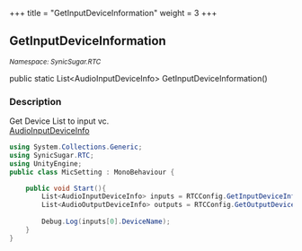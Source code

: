 +++
title = "GetInputDeviceInformation"
weight = 3
+++
## GetInputDeviceInformation
<small>*Namespace: SynicSugar.RTC*</small>

public static List&lt;AudioInputDeviceInfo&gt; GetInputDeviceInformation()


### Description
Get Device List to input vc.<br>
[AudioInputDeviceInfo](../RTCStruct/audioinputdeviceInfo)


```cs
using System.Collections.Generic;
using SynicSugar.RTC;
using UnityEngine;
public class MicSetting : MonoBehaviour {

    public void Start(){
        List<AudioInputDeviceInfo> inputs = RTCConfig.GetInputDeviceInformation();
        List<AudioOutputDeviceInfo> outputs = RTCConfig.GetOutputDeviceInformation();
        
        Debug.Log(inputs[0].DeviceName);
    }
}
```